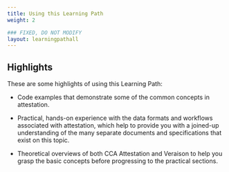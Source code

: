 ```yaml
---
title: Using this Learning Path
weight: 2

### FIXED, DO NOT MODIFY
layout: learningpathall
---
```


## Highlights

These are some highlights of using this Learning Path:

* Code examples that demonstrate some of the common concepts in attestation.

* Practical, hands-on experience with the data formats and workflows associated with attestation, which help to provide you with a joined-up understanding of the many separate documents and specifications that exist on this topic.

* Theoretical overviews of both CCA Attestation and Veraison to help you grasp the basic concepts before progressing to the practical sections.